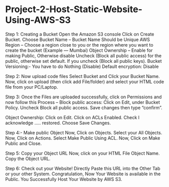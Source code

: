 # Project-2-Host-Static-Website-Using-AWS-S3

Step 1: Creating a Bucket
Open the Amazon S3 console
Click on Create Bucket.
Choose Bucket Name – Bucket Name Should be Unique
AWS Region –  Choose a region close to you or the region where you want to create the bucket (Example — Mumbai)
Object Ownership – Enable for making Public, Otherwise disable
Uncheck (Block all public access) for the public, otherwise set default. If you uncheck (Block all public keys).
Bucket Versioning:- You have to do Nothing (Disable)
Default encryption: Disable  

Step 2: Now upload code files
Select Bucket and Click your Bucket Name.
Now, click on upload (then click add File/folder) and select your HTML code file from your PC/Laptop.    

Step 3: Once the Files are uploaded successfully, click on Permissions and now follow this Process –
Block public access:
Click on Edit, under Bucket Policy.
Uncheck Block all public access.
Save changes then type “confirm”.

Object Ownership: 
Click on Edit.
Click on ACLs Enabled.
Check I acknowledge ….. restored.
Choose Save Changes.

Step 4:- Make public Object
Now, Click on Objects.
Select your All Objects.
Now, Click on Actions.
Select Make Public Using ACL.
Now, Click on Make Public and Close.

Step 5: Copy your Object URL
Now, click on your HTML File Object Name.
Copy the Object URL.

Step 6: Check out your Website!
Directly Paste this URL into the Other Tab or your other System.
Congratulation, Now Your Website is available in the Public.
You Successfully Host Your Website by AWS S3.
